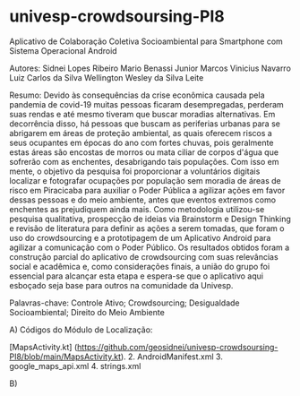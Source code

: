 # univesp-crowdsoursing-PI8
Aplicativo de Colaboração Coletiva Socioambiental para Smartphone com Sistema Operacional Android

Autores: 
Sidnei Lopes Ribeiro
Mario Benassi Junior
Marcos Vinicius Navarro
Luiz Carlos da Silva
Wellington Wesley da Silva Leite

Resumo: Devido às consequências da crise econômica causada pela pandemia de covid-19 muitas pessoas ficaram desempregadas, perderam suas rendas e até mesmo tiveram que buscar moradias alternativas. Em decorrência disso, há pessoas que buscam as periferias urbanas para se abrigarem em áreas de proteção ambiental, as quais oferecem riscos a seus ocupantes em épocas do ano com fortes chuvas, pois geralmente estas áreas são encostas de morros ou mata ciliar de corpos d'água que sofrerão com as enchentes, desabrigando tais populações. Com isso em mente, o objetivo da pesquisa foi proporcionar a voluntários digitais localizar e fotografar ocupações por população sem moradia de áreas de risco em Piracicaba para auxiliar o Poder Pública a agilizar ações em favor dessas pessoas e do meio ambiente, antes que eventos extremos como enchentes as prejudiquem ainda mais. Como metodologia utilizou-se pesquisa qualitativa, prospecção de ideias via Brainstorm e Design Thinking e revisão de literatura para definir as ações a serem tomadas, que foram o uso do crowdsourcing e a prototipagem de um Aplicativo Android para agilizar a comunicação com o Poder Público. Os resultados obtidos
foram a construção parcial do aplicativo de crowdsourcing com suas relevâncias social e acadêmica e, como considerações finais, a união do grupo foi essencial para alcançar esta etapa e espera-se que o aplicativo aqui esboçado seja base para outros na comunidade da Univesp.

Palavras-chave: Controle Ativo; Crowdsourcing; Desigualdade Socioambiental;
Direito do Meio Ambiente

A) Códigos do Módulo de Localização: 

[MapsActivity.kt] (https://github.com/geosidnei/univesp-crowdsoursing-PI8/blob/main/MapsActivity.kt).
2. AndroidManifest.xml
3. google_maps_api.xml
4. strings.xml

B) 

